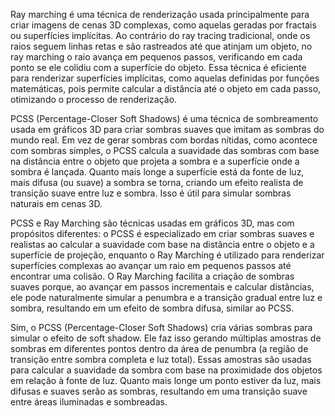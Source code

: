 Ray marching é uma técnica de renderização usada principalmente para criar imagens de cenas 3D complexas, 
como aquelas geradas por fractais ou superfícies implícitas. Ao contrário do ray tracing tradicional, 
onde os raios seguem linhas retas e são rastreados até que atinjam um objeto, 
no ray marching o raio avança em pequenos passos, 
verificando em cada ponto se ele colidiu com a superfície do objeto.
 Essa técnica é eficiente para renderizar superfícies implícitas, como aquelas definidas por funções matemáticas, 
 pois permite calcular a distância até o objeto em cada passo, otimizando o processo de renderização.

PCSS (Percentage-Closer Soft Shadows) é uma técnica de sombreamento usada em gráficos 3D para criar sombras suaves que imitam as sombras do mundo real. Em vez de gerar sombras com bordas nítidas, como acontece com sombras simples, o PCSS calcula a suavidade das sombras com base na distância entre o objeto que projeta a sombra e a superfície onde a sombra é lançada. Quanto mais longe a superfície está da fonte de luz, mais difusa (ou suave) a sombra se torna, criando um efeito realista de transição suave entre luz e sombra. Isso é útil para simular sombras naturais em cenas 3D.

PCSS e Ray Marching são técnicas usadas em gráficos 3D, mas com propósitos diferentes: o PCSS é especializado em criar sombras suaves e realistas ao calcular a suavidade com base na distância entre o objeto e a superfície de projeção, enquanto o Ray Marching é utilizado para renderizar superfícies complexas ao avançar um raio em pequenos passos até encontrar uma colisão. O Ray Marching facilita a criação de sombras suaves porque, ao avançar em passos incrementais e calcular distâncias, ele pode naturalmente simular a penumbra e a transição gradual entre luz e sombra, resultando em um efeito de sombra difusa, similar ao PCSS.


Sim, o PCSS (Percentage-Closer Soft Shadows) cria várias sombras para simular o efeito de soft shadow. Ele faz isso gerando múltiplas amostras de sombras em diferentes pontos dentro da área de penumbra (a região de transição entre sombra completa e luz total). Essas amostras são usadas para calcular a suavidade da sombra com base na proximidade dos objetos em relação à fonte de luz. Quanto mais longe um ponto estiver da luz, mais difusas e suaves serão as sombras, resultando em uma transição suave entre áreas iluminadas e sombreadas.